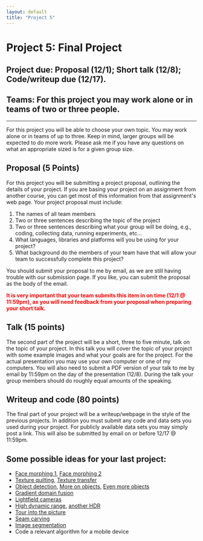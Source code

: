 ```yaml
---
layout: default
title: "Project 5"
---
```

# Project 5: Final Project

## Project due: Proposal (12/1); Short talk (12/8); Code/writeup due (12/17).

## Teams: For this project you may work alone or in teams of two or three people.

---

For this project you will be able to choose your own topic. You may work alone or in teams of up to three. Keep in mind, larger groups will be expected to do more work. Please ask me if you have any questions on what an appropriate sized is for a given group size.

## Proposal (5 Points)

For this project you will be submitting a project proposal, outlining the details of your project. If you are basing your project on an assignment from another course, you can get most of this information from that assignment's web page. Your project proposal must include:

1. The names of all team members
2. Two or three sentences describing the topic of the project
3. Two or three sentences describing what your group will be doing, e.g., coding, collecting data, running experiments, etc...
4. What languages, libraries and platforms will you be using for your project?
5. What background do the members of your team have that will allow your team to successfully complete this project?

You should submit your proposal to me by email, as we are still having trouble with our submission page. If you like, you can submit the proposal as the body of the email.

<p><b style="color:red;">It is very important that your team submits this item in on time (12/1 @ 11:59pm), as you will need feedback from your proposal when preparing your short talk.</b></p>

## Talk (15 points)

The second part of the project will be a short, three to five minute, talk on the topic of your project. In this talk you will cover the topic of your project with some example images and what your goals are for the project. For the actual presentation you may use your own computer or one of my computers. You will also need to submit a PDF version of your talk to me by email by 11:59pm on the day of the presentation (12/8). During the talk your group members should do roughly equal amounts of the speaking.

## Writeup and code (80 points)

The final part of your project will be a writeup/webpage in the style of the previous projects. In addition you must submit any code and data sets you used during your project. For publicly available data sets you may simply post a link. This will also be submitted by email on or before 12/17 @ 11:59pm.

## Some possible ideas for your last project:

- [Face morphing 1](http://www.ics.uci.edu/~fowlkes/class/cs116/hwk2/index.html), [Face morphing 2](http://inst.eecs.berkeley.edu/~cs194-26/fa14/hw/proj5-morph/index.html)
- [Texture quilting](http://www.ics.uci.edu/~fowlkes/class/cs116/hwk4/index.html), [Texture transfer](http://cs.brown.edu/courses/cs129/asgn/proj4/)
- [Object detection](http://www.ics.uci.edu/~fowlkes/class/cs116/hwk5/index.html), [More on objects](http://www.ics.uci.edu/~dramanan/teaching/cs117_spring13/), [Even more objects](http://www.ics.uci.edu/~dramanan/teaching/cs216_spring15/hw/hwk4.pdf)
- [Gradient domain fusion](http://inst.eecs.berkeley.edu/~cs194-26/fa14/hw/proj4g-gradient/index.html)
- [Lightfield cameras](http://inst.eecs.berkeley.edu/~cs194-26/fa14/hw/proj6-lightfield/index.html)
- [High dynamic range](http://cs.brown.edu/courses/csci1290/asgn/proj5/), [another HDR](http://cs.brown.edu/courses/cs129/asgn/proj5/)
- [Tour into the picture](http://graphics.cs.cmu.edu/courses/15-463/2012_fall/hw/proj6-stitch/proj6g/)
- [Seam carving](http://cs.brown.edu/courses/cs129/asgn/proj3/)
- [Image segmentation](http://www.ics.uci.edu/~dramanan/teaching/cs216_spring15/hw/hwk3.pdf)
- Code a relevant algorithm for a mobile device
